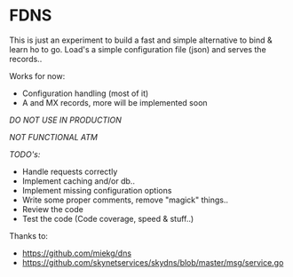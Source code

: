 FDNS
===

This is just an experiment to build a fast and simple alternative to bind & learn ho to go.
Load's a simple configuration file (json) and serves the records.. 

Works for now:
* Configuration handling (most of it)
* A and MX records, more will be implemented soon


*DO NOT USE IN PRODUCTION*

*NOT FUNCTIONAL ATM*

_TODO's:_
* Handle requests correctly
* Implement caching and/or db..
* Implement missing configuration options
* Write some proper comments, remove "magick" things..
* Review the code
* Test the code (Code coverage, speed & stuff..)

Thanks to:
* https://github.com/miekg/dns 
* https://github.com/skynetservices/skydns/blob/master/msg/service.go 
